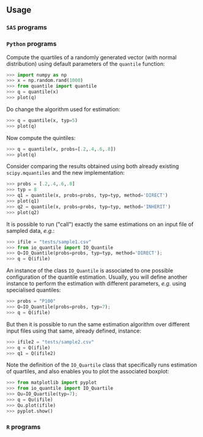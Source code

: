 ## <a name="Usage"></a>Usage


### `SAS` programs

### `Python` programs

Compute the quartiles of a randomly generated vector (with normal distribution) using default parameters of the `quantile` function:
~~~py
>>> import numpy as np
>>> x = np.random.rand(1000)
>>> from quantile import quantile
>>> q = quantile(x)
>>> plot(q)
~~~

Do change the algorithm used for estimation:
~~~py
>>> q = quantile(x, typ=5)
>>> plot(q)
~~~

Now compute the quintiles:
~~~py
>>> q = quantile(x, probs=[.2,.4,.6,.8])
>>> plot(q)
~~~

Consider comparing the results obtained using both already existing `scipy.mquantiles` and the new implementation:
~~~py
>>> probs = [.2,.4,.6,.8]
>>> typ = 8
>>> q1 = quantile(x, probs=probs, typ=typ, method='DIRECT')
>>> plot(q1)
>>> q2 = quantile(x, probs=probs, typ=typ, method='INHERIT')
>>> plot(q2)
~~~

It is possible to run ("call") exactly the same estimations on an input file of sampled data, _e.g._:
~~~py
>>> ifile = "tests/sample1.csv"
>>> from io_quantile import IO_Quantile
>>> Q=IO_Quantile(probs=probs, typ=typ, method='DIRECT'); 
>>> q = Q(ifile)
~~~

An instance of the class `IO_Quantile` is associated to one possible configuration of the quantile estimation. Usually, you will define another instance to perform the estimation with different parameters, _e.g._ using specialised quantiles:
~~~py
>>> probs = "P100"
>>> Q=IO_Quantile(probs=probs, typ=7); 
>>> q = Q(ifile)
~~~

But then it is possible to run the same estimation algorithm over different input files using that same, already defined, instance:
~~~py
>>> ifile2 = "tests/sample2.csv"
>>> q = Q(ifile)
>>> q1 = Q(ifile2)
~~~

Note the definition of the `IO_Quartile` class that specifically runs estimation of quartiles, and also enables you to plot the associated boxplot:
~~~py
>>> from matplotlib import pyplot
>>> from io_quantile import IO_Quartile
>>> Qu=IO_Quartile(typ=7); 
>>> q = Qu(ifile)
>>> Qu.plot(ifile)
>>> pyplot.show()
~~~


### `R` programs
